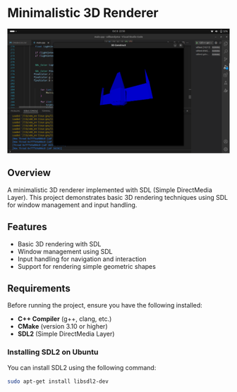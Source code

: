 # Minimalistic 3D Renderer

![Game Screenshot](3dSc.png)


## Overview

A minimalistic 3D renderer implemented with SDL (Simple DirectMedia Layer). This project demonstrates basic 3D rendering techniques using SDL for window management and input handling.

## Features

- Basic 3D rendering with SDL
- Window management using SDL
- Input handling for navigation and interaction
- Support for rendering simple geometric shapes

## Requirements

Before running the project, ensure you have the following installed:

- **C++ Compiler** (g++, clang, etc.)
- **CMake** (version 3.10 or higher)
- **SDL2** (Simple DirectMedia Layer)

### Installing SDL2 on Ubuntu

You can install SDL2 using the following command:

```bash
sudo apt-get install libsdl2-dev
